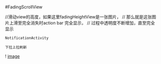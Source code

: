 #FadingScrollView

//滑动view的高度，如果这里fadingHeightView是一张图片，
// 那么就是这张图片上滑至完全消失时action bar 完全显示，
// 过程中透明度不断增加，直至完全显示

    NotificationActivity

    下拉上拉刷新

! [ image ](https://github.com/CNHTT/PullListView/blob/master/appimage/device-2017-05-08-114606.png)